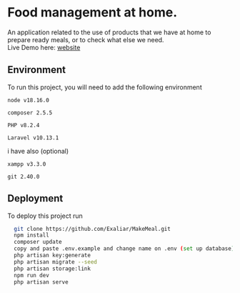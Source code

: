 # Food management at home.

An application related to the use of products that we have at home to prepare ready meals, or to check what else we need.
<br />
Live Demo here: [website]

## Environment

To run this project, you will need to add the following environment

`node v18.16.0`

`composer 2.5.5`

`PHP v8.2.4`

`Laravel v10.13.1`

i have also (optional)

`xampp v3.3.0`

`git 2.40.0`

## Deployment

To deploy this project run

```bash
  git clone https://github.com/Exaliar/MakeMeal.git
  npm install
  composer update
  copy and paste .env.example and change name on .env (set up database)
  php artisan key:generate
  php artisan migrate --seed
  php artisan storage:link
  npm run dev
  php artisan serve
```

[website]: http://exaliar.webd.pro/make-meal
